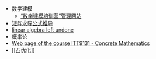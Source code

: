 - 数学建模
	- [“数学建模培训营”管理网站](https://anl.sjtu.edu.cn/mcm)
- [矩阵求导公式推导](https://zhuanlan.zhihu.com/p/273729929)
- [linear algebra left undone](https://github.com/yhwu-is/Linear-Algebra-Left-Undone)
- 概率论
- [Web page of the course ITT9131 - Concrete Mathematics](https://cs.ioc.ee/cm/)
- [[凸优化]]
